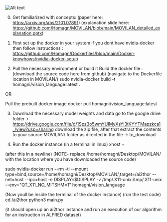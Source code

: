 ![Alt text](https://github.com/Homagn/MOVILAN/blob/main/Movilan_img.JPG?raw=true "Title")

0. Get familiarized with concepts:
(paper here: https://arxiv.org/abs/2101.07891)
(explanation slide here: https://github.com/Homagn/MOVILAN/blob/main/MOVILAN_detailed_explanation.pptx)

1. First set up the docker in your system
if you dont have nvidia-docker then follow instructions :
https://github.com/Homagn/Dockerfiles/blob/main/Docker-knowhows/nvidia-docker-setup

2. Pull the necessary environment or build it 
Build the docker file :
(download the source code here from github)
(navigate to the Dockerfile location in MOVILAN/)
sudo nvidia-docker build -t homagni/vision_language:latest .

OR

Pull the prebuilt docker image
docker pull homagni/vision_language:latest

3. Download the necessary model weights and data
go to the google drive folder->  https://drive.google.com/file/d/1Spz3o5wmYUIMyXsYl3tKYYTMapzkca1_/view?usp=sharing
download the zip file, after that extract the contents to your source MOVILAN/ folder as directed in the file -> to_download


4. Run the docker instance
(in a terminal in linux)
xhost +

(after this in a newline)
(NOTE- replace /home/homagni/Desktop/MOVILAN/ with the location where you have downloaded the source code)

sudo nvidia-docker run --rm -ti --mount type=bind,source=/home/homagni/Desktop/MOVILAN/,target=/ai2thor --net=host --ipc=host -e DISPLAY=$DISPLAY -v /tmp/.X11-unix:/tmp/.X11-unix --env="QT_X11_NO_MITSHM=1" homagni/vision_language

(Now youll be inside the terminal of the docker instance)
(run the test code)
cd /ai2thor
python3 main.py

(it should open up an ai2thor instance and run an execution of our algorithm for an instruction in ALFRED dataset)
